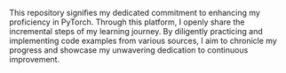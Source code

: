 This repository signifies my dedicated commitment to enhancing my proficiency in PyTorch. Through this platform, I openly share the incremental steps of my learning journey. By diligently practicing and implementing code examples from various sources, I aim to chronicle my progress and showcase my unwavering dedication to continuous improvement.
